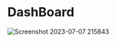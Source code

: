 # DashBoard
![Screenshot 2023-07-07 215843](https://github.com/lulitha/DashBoard/assets/34537840/3768d8ef-6050-4631-9ac1-8092902f57d4)
